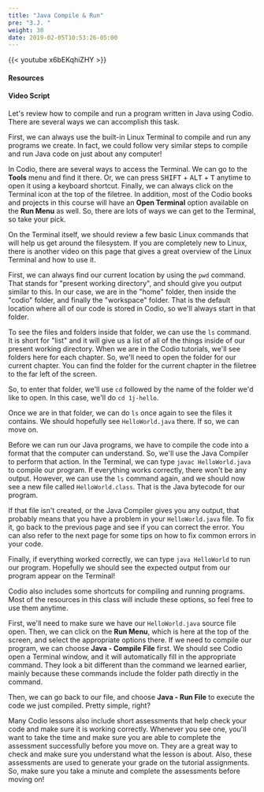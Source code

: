```yaml
---
title: "Java Compile & Run"
pre: "3.J. "
weight: 30
date: 2019-02-05T10:53:26-05:00
---
```


{{< youtube x6bEKqhiZHY >}}

#### Resources

#### Video Script

Let's review how to compile and run a program written in Java using Codio. There are several ways we can accomplish this task.

First, we can always use the built-in Linux Terminal to compile and run any programs we create. In fact, we could follow very similar steps to compile and run Java code on just about any computer!

In Codio, there are several ways to access the Terminal. We can go to the **Tools** menu and find it there. Or, we can press <kbd>SHIFT</kbd> + <kbd>ALT</kbd> + <kbd>T</kbd> anytime to open it using a keyboard shortcut. Finally, we can always click on the Terminal icon at the top of the filetree. In addition, most of the Codio books and projects in this course will have an **Open Terminal** option available on the **Run Menu** as well. So, there are lots of ways we can get to the Terminal, so take your pick.

On the Terminal itself, we should review a few basic Linux commands that will help us get around the filesystem. If you are completely new to Linux, there is another video on this page that gives a great overview of the Linux Terminal and how to use it.

First, we can always find our current location by using the `pwd` command. That stands for "present working directory", and should give you output similar to this. In our case, we are in the "home" folder, then inside the "codio" folder, and finally the "workspace" folder. That is the default location where all of our code is stored in Codio, so we'll always start in that folder.

To see the files and folders inside that folder, we can use the `ls` command. It is short for "list" and it will give us a list of all of the things inside of our present working directory. When we are in the Codio tutorials, we'll see folders here for each chapter. So, we'll need to open the folder for our current chapter. You can find the folder for the current chapter in the filetree to the far left of the screen.

So, to enter that folder, we'll use `cd` followed by the name of the folder we'd like to open. In this case, we'll do `cd 1j-hello`.

Once we are in that folder, we can do `ls` once again to see the files it contains. We should hopefully see `HelloWorld.java` there. If so, we can move on.

Before we can run our Java programs, we have to compile the code into a format that the computer can understand. So, we'll use the Java Compiler to perform that action. In the Terminal, we can type `javac HelloWorld.java` to compile our program. If everything works correctly, there won't be any output. However, we can use the `ls` command again, and we should now see a new file called `HelloWorld.class`. That is the Java bytecode for our program.

If that file isn't created, or the Java Compiler gives you any output, that probably means that you have a problem in your `HelloWorld.java` file. To fix it, go back to the previous page and see if you can correct the error. You can also refer to the next page for some tips on how to fix common errors in your code.

Finally, if everything worked correctly, we can type `java HelloWorld` to run our program. Hopefully we should see the expected output from our program appear on the Terminal!

Codio also includes some shortcuts for compiling and running programs. Most of the resources in this class will include these options, so feel free to use them anytime.

First, we'll need to make sure we have our `HelloWorld.java` source file open. Then, we can click on the **Run Menu**, which is here at the top of the screen, and select the appropriate options there. If we need to compile our program, we can choose **Java - Compile File** first. We should see Codio open a Terminal window, and it will automatically fill in the appropriate command. They look a bit different than the command we learned earlier, mainly because these commands include the folder path directly in the command.

Then, we can go back to our file, and choose **Java - Run File** to execute the code we just compiled. Pretty simple, right?

Many Codio lessons also include short assessments that help check your code and make sure it is working correctly. Whenever you see one, you'll want to take the time and make sure you are able to complete the assessment successfully before you move on. They are a great way to check and make sure you understand what the lesson is about. Also, these assessments are used to generate your grade on the tutorial assignments. So, make sure you take a minute and complete the assessments before moving on!
